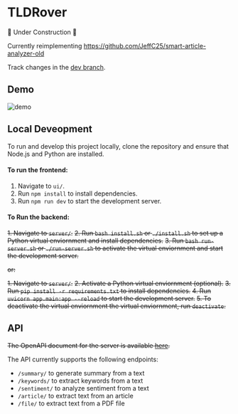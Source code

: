 # TLDRover
🚧 Under Construction 🚧

Currently reimplementing https://github.com/JeffC25/smart-article-analyzer-old

Track changes in the [dev branch](https://github.com/JeffC25/tldrover/tree/dev).

## Demo
![demo](https://github.com/JeffC25/tldrover/assets/34695547/de94b4f7-0fac-4dc5-acc5-baaa8367a933)

## Local Deveopment
To run and develop this project locally, clone the repository and ensure that Node.js and Python are installed.

#### To run the frontend: 
1. Navigate to `ui/`.
2. Run `npm install` to install dependencies.
3. Run `npm run dev` to start the development server.

#### To Run the backend:
~~1. Navigate to `server/`.~~
~~2. Run `bash install.sh` or `./install.sh` to set up a Python virtual enviornment and install dependencies.~~
~~3. Run `bash run-server.sh` or `./run-server.sh` to activate the virtual enviornment and start the development server.~~

  ~~or:~~

~~1. Navigate to `server/`.~~
~~2. Activate a Python virtual enviornment (optional).~~
~~3. Run `pip install -r requirements.txt` to install dependencies.~~
~~4. Run `uvicorn app.main:app --reload` to start the development server.~~
~~5. To deactivate the virtual enviornment the virtual enviornment, run `deactivate`.~~

## API
~~The OpenAPI document for the server is available [here](https://github.com/JeffC25/tldrover/blob/main/oapi/openapi.yaml).~~

The API currently supports the following endpoints:
- `/summary/` to generate summary from a text
- `/keywords/` to extract keywords from a text
- `/sentiment/` to analyze sentiment from a text
- `/article/` to extract text from an article
- `/file/` to extract text from a PDF file
